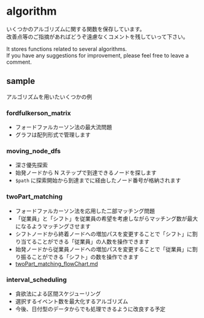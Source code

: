 # algorithm

いくつかのアルゴリズムに関する関数を保存しています。<br/>
改善点等のご指摘があればどうぞ遠慮なくコメントを残していって下さい。

It stores functions related to several algorithms.<br/>
If you have any suggestions for improvement, please feel free to leave a comment.

## sample

アルゴリズムを用いたいくつかの例

### fordfulkerson_matrix
* フォードファルカーソン法の最大流問題
* グラフは配列形式で管理します
### moving_node_dfs
* 深さ優先探索
* 始発ノードから N ステップで到達できるノードを探します
* `$path` に探索開始から到達までに経由したノード番号が格納されます
### twoPart_matching
* フォードファルカーソン法を応用した二部マッチング問題
* 「従業員」と「シフト」を従業員の希望を考慮しながらマッチング数が最大になるようマッチングさせます
* シフトノードから終着ノードへの増加パスを変更することで「シフト」に割り当てることができる「従業員」の人数を操作できます
* 始発ノードから従業員ノードへの増加パスを変更することで「従業員」に割り振ることができる「シフト」の数を操作できます
* [twoPart_matching_flowChart.md](https://github.com/batyo/algorithm/blob/master/twoPart_matching_flowChart.md "フォールドファルカーソン法を応用した二部マッチング")
### interval_scheduling
* 貪欲法による区間スケジューリング
* 選択するイベント数を最大化するアルゴリズム
* 今後、日付型のデータからでも処理できるように改良する予定